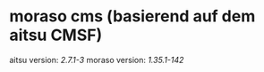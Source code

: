 moraso cms (basierend auf dem aitsu CMSF)
=============

aitsu version: *2.7.1-3*
moraso version: *1.35.1-142*